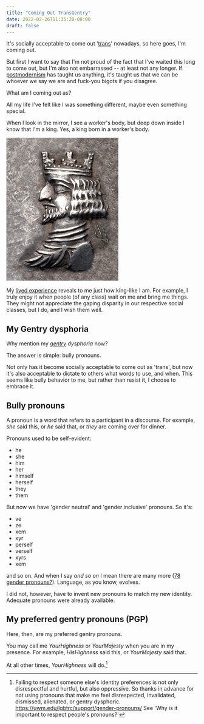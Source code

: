 ```yaml
---
title: "Coming Out TransGentry"
date: 2022-02-26T11:35:20-08:00
draft: false
---
```


It's socially acceptable to come out '[trans](https://www.merriam-webster.com/dictionary/trans)' nowadays, so here goes,
I'm coming out.

But first I want to say that I'm not proud of the fact that I've
waited this long to come out, but I'm also not embarrassed -- at
least not any longer. If
[postmodernism](https://en.wikipedia.org/wiki/Postmodernism) has
taught us anything, it's taught us that we can be whoever we say we
are and fuck-you bigots if you disagree.

What am I coming out as?

All my life I've felt like I was something different, maybe even
something special.

When I look in the mirror, I see a worker's body, but deep down inside
I know that I'm a king. Yes, a king born in a worker's body.


![king with crown](/images/King_of_Persis_Ardashir_II_with_crown_1st_century_BCE.jpg)

My [lived experience](https://en.wikipedia.org/wiki/Lived_experience)
reveals to me just how king-like I am. For example, I truly enjoy it
when people (of any class) wait on me and bring me things. They might
not appreciate the gaping disparity in our respective social
classes, but I do, and I wish them well.

## My Gentry dysphoria

Why mention my _[gentry](https://en.wikipedia.org/wiki/Gentry) dysphoria_ now?

The answer is simple: bully pronouns.

Not only has it become socially acceptable to come out as 'trans',
but now it's also acceptable to dictate to others what words to use,
and when. This seems like bully behavior to me, but rather than
resist it, I choose to embrace it.


## Bully pronouns

A pronoun is a word that refers to a participant in a discourse. For
example, _she_ said this, or _he_ said that, or _they_ are coming
over for dinner.

Pronouns used to be self-evident:

- he
- she
- him
- her
- himself
- herself
- they
- them

But now we have 'gender neutral' and 'gender inclusive' pronouns. So
it's:

- ve
- ze
- xem
- xyr
- perself
- verself
- xyrs
- xem

and so on. And when I say _and so on_ I mean there are many more ([78
gender
pronouns?](https://bobcutmag.com/2021/09/07/what-are-the-78-gender-pronouns/)).
Language, as you know, evolves.

I did not, however, have to invent new pronouns to match my new
identity. Adequate pronouns were already available.

## My preferred gentry pronouns (PGP)

Here, then, are my preferred gentry pronouns.

You may call me _YourHighness_ or _YourMajesty_ when you are in my
presence. For example, _HisHighness_ said this, or _YourMajesty_ said that.

At all other times, _YourHighness_ will do.[^1]


[^1]: Failing to respect someone else's identity preferences is not
only disrespectful and hurtful, but also oppressive. So thanks in
advance for not using pronouns that make me feel disrespected,
invalidated, dismissed, alienated, or gentry dysphoric.
https://uwm.edu/lgbtrc/support/gender-pronouns/ See 'Why is it
important to respect people's pronouns?'

